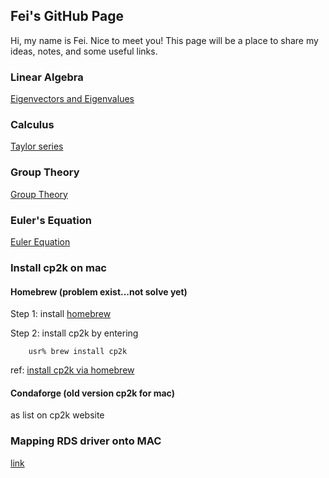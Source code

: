 ## Fei's GitHub Page

Hi, my name is Fei. Nice to meet you!
This page will be a place to share my ideas, notes, and some useful links.

### Linear Algebra
[Eigenvectors and Eigenvalues](https://www.3blue1brown.com/lessons/eigenvalues)

### Calculus
[Taylor series](https://www.3blue1brown.com/lessons/taylor-series)

### Group Theory
[Group Theory](https://www.3blue1brown.com/lessons/eulers-formula-via-group-theory)

### Euler's Equation
[Euler Equation](https://www.youtube.com/watch?v=sKtloBAuP74&t=0s&index=881&list=WL)

### Install cp2k on mac

#### Homebrew (problem exist...not solve yet)
Step 1: install [homebrew](https://brew.sh) 

Step 2: install cp2k by entering
        
        usr% brew install cp2k
        
ref: [install cp2k via homebrew](https://formulae.brew.sh/formula/cp2k)

#### Condaforge (old version cp2k for mac)
as list on cp2k website

### Mapping RDS driver onto MAC
[link](https://vimeo.com/302461588)


